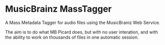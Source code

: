 MusicBrainz MassTagger
======================

A Mass Metadata Tagger for audio files using the MusicBrainz Web Service.

The aim is to do what MB Picard does, but with no user interation, and with
the ability to work on thousands of files in one automatic session.